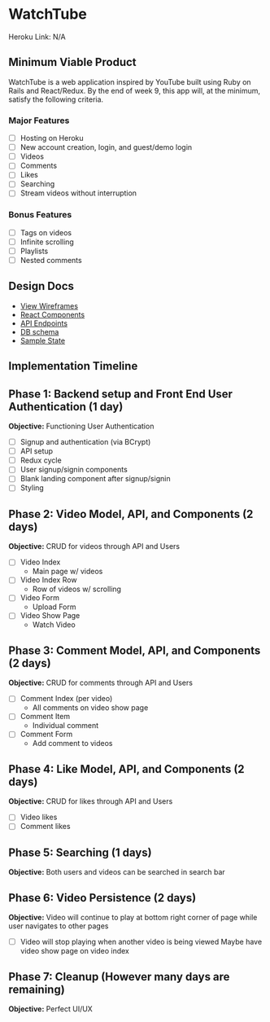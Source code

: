 # WatchTube

Heroku Link: N/A

## Minimum Viable Product

WatchTube is a web application inspired by YouTube built using Ruby on Rails and React/Redux. By the end of week 9, this app will, at the minimum, satisfy the following criteria.

### Major Features
- [ ] Hosting on Heroku
- [ ] New account creation, login, and guest/demo login
- [ ] Videos
- [ ] Comments
- [ ] Likes
- [ ] Searching
- [ ] Stream videos without interruption

### Bonus Features
- [ ] Tags on videos
- [ ] Infinite scrolling
- [ ] Playlists
- [ ] Nested comments

## Design Docs
* [View Wireframes][wireframes]
* [React Components][components]
* [API Endpoints][api-endpoints]
* [DB schema][schema]
* [Sample State][sample-state]

[wireframes]: docs/wireframes
[components]: docs/components-hierarchy.md
[api-endpoints]: docs/api-endpoints.md
[schema]: docs/schema.md
[sample-state]: docs/sample-state.md

## Implementation Timeline

## Phase 1: Backend setup and Front End User Authentication (1 day)
**Objective:** Functioning User Authentication
- [ ] Signup and authentication (via BCrypt)
- [ ] API setup
- [ ] Redux cycle
- [ ] User signup/signin components
- [ ] Blank landing component after signup/signin
- [ ] Styling

## Phase 2: Video Model, API, and Components (2 days)
**Objective:** CRUD for videos through API and Users
- [ ] Video Index
  - Main page w/ videos
- [ ] Video Index Row
  - Row of videos w/ scrolling
- [ ] Video Form
  - Upload Form
- [ ] Video Show Page
  - Watch Video

## Phase 3: Comment Model, API, and Components (2 days)
**Objective:** CRUD for comments through API and Users
- [ ] Comment Index (per video)
  - All comments on video show page
- [ ] Comment Item
  - Individual comment
- [ ] Comment Form
  - Add comment to videos

## Phase 4: Like Model, API, and Components (2 days)
**Objective:** CRUD for likes through API and Users
- [ ] Video likes
- [ ] Comment likes

## Phase 5: Searching (1 days)
**Objective:** Both users and videos can be searched in search bar

## Phase 6: Video Persistence (2 days)
**Objective:** Video will continue to play at bottom right corner of page while user navigates to other pages
- [ ] Video will stop playing when another video is being viewed
  Maybe have video show page on video index

## Phase 7: Cleanup (However many days are remaining)
**Objective:** Perfect UI/UX
